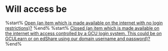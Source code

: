 # Will access be

%start% [Open (an item which is made available on the internet with no login restrictions)?](quiz/1.2.2.1.xml) %end%
%start% [Closed (an item which is made available on the internet with access controlled by a GCU login system. This could be on GCULearn or on edShare using our domain username and password)?](quiz/1.2.2.2.xml) %end%